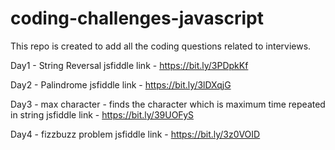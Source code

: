 # coding-challenges-javascript
This repo is created to add all the coding questions related to interviews.

Day1 - String Reversal
jsfiddle link - https://bit.ly/3PDpkKf

Day2 - Palindrome
jsfiddle link - https://bit.ly/3lDXqjG

Day3 - max character - finds the character which is maximum time repeated in string
jsfiddle link - https://bit.ly/39UOFyS

Day4 - fizzbuzz problem
jsfiddle link - https://bit.ly/3z0VOID